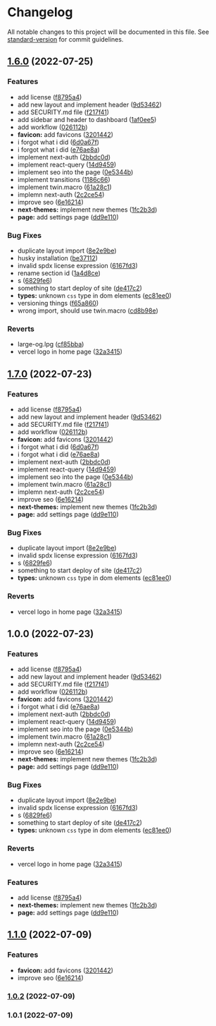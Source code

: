 # Changelog

All notable changes to this project will be documented in this file. See [standard-version](https://github.com/conventional-changelog/standard-version) for commit guidelines.

## [1.6.0](https://github.com/BooleanBean/discord-bot-dashboard/compare/v1.5.0...v1.6.0) (2022-07-25)


### Features

* add license ([f8795a4](https://github.com/BooleanBean/discord-bot-dashboard/commit/f8795a40e11a104d2316da08f4695afa18b33a24))
* add new layout and implement header ([9d53462](https://github.com/BooleanBean/discord-bot-dashboard/commit/9d534624e90f2e1e5aeef3507c0d4a3383cac2fb))
* add SECURITY.md file ([f217f41](https://github.com/BooleanBean/discord-bot-dashboard/commit/f217f4106ed53c8237385b0aeda1ac7166a82d96))
* add sidebar and header to dashboard ([1af0ee5](https://github.com/BooleanBean/discord-bot-dashboard/commit/1af0ee5ec411f0ec38fe28ab91811c49207a24db))
* add workflow ([026112b](https://github.com/BooleanBean/discord-bot-dashboard/commit/026112b9e3fe1cad54465e820d8ebbfff82eca2b))
* **favicon:** add favicons ([3201442](https://github.com/BooleanBean/discord-bot-dashboard/commit/32014428ba4bc1e6a62aaede288c653516a959f2))
* i forgot what i did ([6d0a67f](https://github.com/BooleanBean/discord-bot-dashboard/commit/6d0a67f585d0a2ff9e01d89d1175848f59824123))
* i forgot what i did ([e76ae8a](https://github.com/BooleanBean/discord-bot-dashboard/commit/e76ae8a60dbf482a6cbd7a3fa0883befb6026263))
* implement next-auth ([2bbdc0d](https://github.com/BooleanBean/discord-bot-dashboard/commit/2bbdc0d6d70484001b21471cb85c7563c964ba13))
* implement react-query ([14d9459](https://github.com/BooleanBean/discord-bot-dashboard/commit/14d9459c0888d5e7c9d6ed3f3eb04af773fbbc1d))
* implement seo into the page ([0e5344b](https://github.com/BooleanBean/discord-bot-dashboard/commit/0e5344bd947b60b9cafda25dd079c3ed451282f9))
* implement transitions ([1186c66](https://github.com/BooleanBean/discord-bot-dashboard/commit/1186c663b6a71d6754aab7e8e5afcb53c8346ea3))
* implement twin.macro ([61a28c1](https://github.com/BooleanBean/discord-bot-dashboard/commit/61a28c16b728d9e2bf483ca1e01ce5f05011c97a))
* implemn next-auth ([2c2ce54](https://github.com/BooleanBean/discord-bot-dashboard/commit/2c2ce542f8b2b7edaea1e185789f61912e194ee2))
* improve seo ([6e16214](https://github.com/BooleanBean/discord-bot-dashboard/commit/6e16214a3165ae24a668664fce0ba686af266ff9))
* **next-themes:** implement new themes ([1fc2b3d](https://github.com/BooleanBean/discord-bot-dashboard/commit/1fc2b3dfff664267631832bf1a6a6c6d11420f83))
* **page:** add settings page ([dd9e110](https://github.com/BooleanBean/discord-bot-dashboard/commit/dd9e110f28b3231cb0b1d2f4042316cc59966e41))


### Bug Fixes

* duplicate layout import ([8e2e9be](https://github.com/BooleanBean/discord-bot-dashboard/commit/8e2e9be617076276af4a29954b1ffbbf2752dcb8))
* husky installation ([be37112](https://github.com/BooleanBean/discord-bot-dashboard/commit/be371121292c5d8bb502aa3ab42c110b8296577b))
* invalid spdx license expression ([6167fd3](https://github.com/BooleanBean/discord-bot-dashboard/commit/6167fd329b229f91834eb3a14176015c89340b13))
* rename section id ([1a4d8ce](https://github.com/BooleanBean/discord-bot-dashboard/commit/1a4d8ceeb8a0ec90a0369759c2cf9a54a00cd50e))
* s ([6829fe6](https://github.com/BooleanBean/discord-bot-dashboard/commit/6829fe6ce8a87a7d198db7abe0a8b27b65d92c80))
* something to start deploy of site ([de417c2](https://github.com/BooleanBean/discord-bot-dashboard/commit/de417c29240a39d032fe55dc2051e04a0ace6473))
* **types:** unknown `css` type in dom elements ([ec81ee0](https://github.com/BooleanBean/discord-bot-dashboard/commit/ec81ee03c5a46293ab816b9aa58d3c5ab302cbf4))
* versioning things ([f65a860](https://github.com/BooleanBean/discord-bot-dashboard/commit/f65a860f82222b43f83e915386ab58fdfc494ab0))
* wrong import, should use twin.macro ([cd8b98e](https://github.com/BooleanBean/discord-bot-dashboard/commit/cd8b98ef72e062ebfa33a022bc5ca852bd767217))


### Reverts

* large-og.lpg ([cf85bba](https://github.com/BooleanBean/discord-bot-dashboard/commit/cf85bba4bd961b76a9560b0f0c28df3fc033c64f))
* vercel logo in home page ([32a3415](https://github.com/BooleanBean/discord-bot-dashboard/commit/32a3415c499494967f3520c55e39b72f3a7c553d))

## [1.7.0](https://github.com/BooleanBean/discord-bot-dashboard/compare/discord-bot-dashboard-v1.6.1...discord-bot-dashboard-v1.7.0) (2022-07-23)

### Features

* add license ([f8795a4](https://github.com/BooleanBean/discord-bot-dashboard/commit/f8795a40e11a104d2316da08f4695afa18b33a24))
* add new layout and implement header ([9d53462](https://github.com/BooleanBean/discord-bot-dashboard/commit/9d534624e90f2e1e5aeef3507c0d4a3383cac2fb))
* add SECURITY.md file ([f217f41](https://github.com/BooleanBean/discord-bot-dashboard/commit/f217f4106ed53c8237385b0aeda1ac7166a82d96))
* add workflow ([026112b](https://github.com/BooleanBean/discord-bot-dashboard/commit/026112b9e3fe1cad54465e820d8ebbfff82eca2b))
* **favicon:** add favicons ([3201442](https://github.com/BooleanBean/discord-bot-dashboard/commit/32014428ba4bc1e6a62aaede288c653516a959f2))
* i forgot what i did ([6d0a67f](https://github.com/BooleanBean/discord-bot-dashboard/commit/6d0a67f585d0a2ff9e01d89d1175848f59824123))
* i forgot what i did ([e76ae8a](https://github.com/BooleanBean/discord-bot-dashboard/commit/e76ae8a60dbf482a6cbd7a3fa0883befb6026263))
* implement next-auth ([2bbdc0d](https://github.com/BooleanBean/discord-bot-dashboard/commit/2bbdc0d6d70484001b21471cb85c7563c964ba13))
* implement react-query ([14d9459](https://github.com/BooleanBean/discord-bot-dashboard/commit/14d9459c0888d5e7c9d6ed3f3eb04af773fbbc1d))
* implement seo into the page ([0e5344b](https://github.com/BooleanBean/discord-bot-dashboard/commit/0e5344bd947b60b9cafda25dd079c3ed451282f9))
* implement twin.macro ([61a28c1](https://github.com/BooleanBean/discord-bot-dashboard/commit/61a28c16b728d9e2bf483ca1e01ce5f05011c97a))
* implemn next-auth ([2c2ce54](https://github.com/BooleanBean/discord-bot-dashboard/commit/2c2ce542f8b2b7edaea1e185789f61912e194ee2))
* improve seo ([6e16214](https://github.com/BooleanBean/discord-bot-dashboard/commit/6e16214a3165ae24a668664fce0ba686af266ff9))
* **next-themes:** implement new themes ([1fc2b3d](https://github.com/BooleanBean/discord-bot-dashboard/commit/1fc2b3dfff664267631832bf1a6a6c6d11420f83))
* **page:** add settings page ([dd9e110](https://github.com/BooleanBean/discord-bot-dashboard/commit/dd9e110f28b3231cb0b1d2f4042316cc59966e41))


### Bug Fixes

* duplicate layout import ([8e2e9be](https://github.com/BooleanBean/discord-bot-dashboard/commit/8e2e9be617076276af4a29954b1ffbbf2752dcb8))
* invalid spdx license expression ([6167fd3](https://github.com/BooleanBean/discord-bot-dashboard/commit/6167fd329b229f91834eb3a14176015c89340b13))
* s ([6829fe6](https://github.com/BooleanBean/discord-bot-dashboard/commit/6829fe6ce8a87a7d198db7abe0a8b27b65d92c80))
* something to start deploy of site ([de417c2](https://github.com/BooleanBean/discord-bot-dashboard/commit/de417c29240a39d032fe55dc2051e04a0ace6473))
* **types:** unknown `css` type in dom elements ([ec81ee0](https://github.com/BooleanBean/discord-bot-dashboard/commit/ec81ee03c5a46293ab816b9aa58d3c5ab302cbf4))


### Reverts

* vercel logo in home page ([32a3415](https://github.com/BooleanBean/discord-bot-dashboard/commit/32a3415c499494967f3520c55e39b72f3a7c553d))

## 1.0.0 (2022-07-23)


### Features

* add license ([f8795a4](https://github.com/BooleanBean/discord-bot-dashboard/commit/f8795a40e11a104d2316da08f4695afa18b33a24))
* add new layout and implement header ([9d53462](https://github.com/BooleanBean/discord-bot-dashboard/commit/9d534624e90f2e1e5aeef3507c0d4a3383cac2fb))
* add SECURITY.md file ([f217f41](https://github.com/BooleanBean/discord-bot-dashboard/commit/f217f4106ed53c8237385b0aeda1ac7166a82d96))
* add workflow ([026112b](https://github.com/BooleanBean/discord-bot-dashboard/commit/026112b9e3fe1cad54465e820d8ebbfff82eca2b))
* **favicon:** add favicons ([3201442](https://github.com/BooleanBean/discord-bot-dashboard/commit/32014428ba4bc1e6a62aaede288c653516a959f2))
* i forgot what i did ([e76ae8a](https://github.com/BooleanBean/discord-bot-dashboard/commit/e76ae8a60dbf482a6cbd7a3fa0883befb6026263))
* implement next-auth ([2bbdc0d](https://github.com/BooleanBean/discord-bot-dashboard/commit/2bbdc0d6d70484001b21471cb85c7563c964ba13))
* implement react-query ([14d9459](https://github.com/BooleanBean/discord-bot-dashboard/commit/14d9459c0888d5e7c9d6ed3f3eb04af773fbbc1d))
* implement seo into the page ([0e5344b](https://github.com/BooleanBean/discord-bot-dashboard/commit/0e5344bd947b60b9cafda25dd079c3ed451282f9))
* implement twin.macro ([61a28c1](https://github.com/BooleanBean/discord-bot-dashboard/commit/61a28c16b728d9e2bf483ca1e01ce5f05011c97a))
* implemn next-auth ([2c2ce54](https://github.com/BooleanBean/discord-bot-dashboard/commit/2c2ce542f8b2b7edaea1e185789f61912e194ee2))
* improve seo ([6e16214](https://github.com/BooleanBean/discord-bot-dashboard/commit/6e16214a3165ae24a668664fce0ba686af266ff9))
* **next-themes:** implement new themes ([1fc2b3d](https://github.com/BooleanBean/discord-bot-dashboard/commit/1fc2b3dfff664267631832bf1a6a6c6d11420f83))
* **page:** add settings page ([dd9e110](https://github.com/BooleanBean/discord-bot-dashboard/commit/dd9e110f28b3231cb0b1d2f4042316cc59966e41))


### Bug Fixes

* duplicate layout import ([8e2e9be](https://github.com/BooleanBean/discord-bot-dashboard/commit/8e2e9be617076276af4a29954b1ffbbf2752dcb8))
* invalid spdx license expression ([6167fd3](https://github.com/BooleanBean/discord-bot-dashboard/commit/6167fd329b229f91834eb3a14176015c89340b13))
* s ([6829fe6](https://github.com/BooleanBean/discord-bot-dashboard/commit/6829fe6ce8a87a7d198db7abe0a8b27b65d92c80))
* something to start deploy of site ([de417c2](https://github.com/BooleanBean/discord-bot-dashboard/commit/de417c29240a39d032fe55dc2051e04a0ace6473))
* **types:** unknown `css` type in dom elements ([ec81ee0](https://github.com/BooleanBean/discord-bot-dashboard/commit/ec81ee03c5a46293ab816b9aa58d3c5ab302cbf4))


### Reverts

* vercel logo in home page ([32a3415](https://github.com/BooleanBean/discord-bot-dashboard/commit/32a3415c499494967f3520c55e39b72f3a7c553d))

### Features

* add license ([f8795a4](https://github.com/BooleanBean/discord-bot-dashboard/commit/f8795a40e11a104d2316da08f4695afa18b33a24))
* **next-themes:** implement new themes ([1fc2b3d](https://github.com/BooleanBean/discord-bot-dashboard/commit/1fc2b3dfff664267631832bf1a6a6c6d11420f83))
* **page:** add settings page ([dd9e110](https://github.com/BooleanBean/discord-bot-dashboard/commit/dd9e110f28b3231cb0b1d2f4042316cc59966e41))

## [1.1.0](https://github.com/BooleanBean/discord-bot-dashboard/compare/v1.0.2...v1.1.0) (2022-07-09)


### Features

* **favicon:** add favicons ([3201442](https://github.com/BooleanBean/discord-bot-dashboard/commit/32014428ba4bc1e6a62aaede288c653516a959f2))
* improve seo ([6e16214](https://github.com/BooleanBean/discord-bot-dashboard/commit/6e16214a3165ae24a668664fce0ba686af266ff9))

### [1.0.2](https://github.com/BooleanBean/discord-bot-dashboard/compare/v1.0.1...v1.0.2) (2022-07-09)

### 1.0.1 (2022-07-09)
